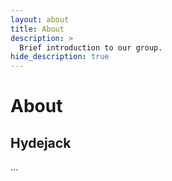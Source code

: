 ```yaml
---
layout: about
title: About
description: >
  Brief introduction to our group.
hide_description: true
---
```


# About

<!--author-->

## Hydejack

...

